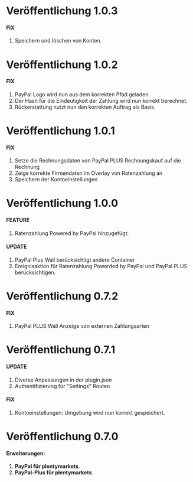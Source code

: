 # Veröffentlichung 1.0.3

#### FIX
1. Speichern und löschen von Konten.

# Veröffentlichung 1.0.2

#### FIX
1. PayPal Logo wird nun aus dem korrekten Pfad geladen.
2. Der Hash für die Eindeutigkeit der Zahlung wird nun korrekt berechnet.
3. Rückerstattung nutzt nun den korrekten Auftrag als Basis.

# Veröffentlichung 1.0.1

#### FIX
1. Setze die Rechnungsdaten von PayPal PLUS Rechnungskauf auf die Rechnung
2. Zeige korrekte Firmendaten im Overlay von Ratenzahlung an
3. Speichern der Kontoeinstellungen

# Veröffentlichung 1.0.0

#### FEATURE
1. Ratenzahlung Powered by PayPal hinzugefügt.

#### UPDATE
1. PayPal Plus Wall berücksichtigt andere Container
2. Ereignisaktion für Ratenzahlung Powerded by PayPal und PayPal PLUS berücksichtigen.


# Veröffentlichung 0.7.2

#### FIX
1. PayPal PLUS Wall Anzeige von externen Zahlungsarten

# Veröffentlichung 0.7.1

#### UPDATE
1. Diverse Anpassungen in der plugin.json
2. Authentifizierung für "Settings" Routen

#### FIX
1. Kontoeinstellungen: Umgebung wird nun korrekt gespeichert.

# Veröffentlichung 0.7.0

#### Erweiterungen:
  
1. **PayPal für plentymarkets**.
2. **PayPal-Plus für plentymarkets**.